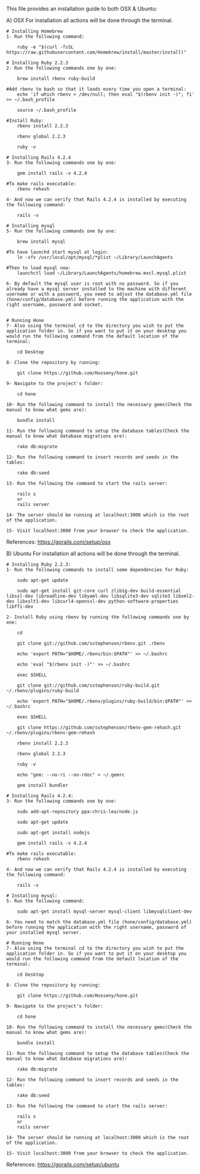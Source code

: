 This file provides an installation guide to both OSX & Ubuntu:

A) OSX
	For installation all actions will be done through the terminal.

	# Installing Homebrew
	1- Run the following command:

		ruby -e "$(curl -fsSL https://raw.githubusercontent.com/Homebrew/install/master/install)"

	# Installing Ruby 2.2.3
	2- Run the following commands one by one:

		brew install rbenv ruby-build

	#Add rbenv to bash so that it loads every time you open a terminal:
		echo 'if which rbenv > /dev/null; then eval "$(rbenv init -)"; fi' >> ~/.bash_profile

		source ~/.bash_profile

	#Install Ruby:
		rbenv install 2.2.3

		rbenv global 2.2.3

		ruby -v

	# Installing Rails 4.2.4
	3- Run the following commands one by one:

		gem install rails -v 4.2.4

	#To make rails executable:
		rbenv rehash

	4- And now we can verify that Rails 4.2.4 is installed by executing the following command:

		rails -v

	# Installing mysql
	5- Run the following commands one by one:

		brew install mysql

	#To have launchd start mysql at login:
		ln -sfv /usr/local/opt/mysql/*plist ~/Library/LaunchAgents

	#Then to load mysql now:
		launchctl load ~/Library/LaunchAgents/homebrew.mxcl.mysql.plist

	6- By default the mysql user is root with no password. So if you already have a mysql server installed to the machine with different username or with a password, you need to adjust the database.yml file (hone/config/database.yml) before running the application with the right username, password and socket.


	# Running Hone
	7- Also using the terminal cd to the directory you wish to put the application folder in. So if you want to put it on your desktop you would run the following command from the default location of the terminal:

		cd Desktop

	8- Clone the repository by running:

		git clone https://github.com/Husseny/hone.git

	9- Navigate to the project's folder:

		cd hone

	10- Run the following command to install the necessary gems(Check the manual to know what gems are):

		bundle install

	11- Run the following command to setup the database tables(Check the manual to know what database migrations are):

		rake db:migrate

	12- Run the following command to insert records and seeds in the tables:

		rake db:seed

	13- Run the following the command to start the rails server:

		rails s
		or
		rails server

	14- The server should be running at localhost:3000 which is the root of the application.

	15- Visit localhost:3000 from your browser to check the application.

References:
https://gorails.com/setup/osx



B) Ubuntu
	For installation all actions will be done through the terminal.

	# Installing Ruby 2.2.3:
	1- Run the following commands to install some dependencies for Ruby:

		sudo apt-get update

		sudo apt-get install git-core curl zlib1g-dev build-essential libssl-dev libreadline-dev libyaml-dev libsqlite3-dev sqlite3 libxml2-dev libxslt1-dev libcurl4-openssl-dev python-software-properties libffi-dev

	2- Install Ruby using rbenv by running the following commands one by one:

		cd

		git clone git://github.com/sstephenson/rbenv.git .rbenv

		echo 'export PATH="$HOME/.rbenv/bin:$PATH"' >> ~/.bashrc

		echo 'eval "$(rbenv init -)"' >> ~/.bashrc

		exec $SHELL

		git clone git://github.com/sstephenson/ruby-build.git ~/.rbenv/plugins/ruby-build

		echo 'export PATH="$HOME/.rbenv/plugins/ruby-build/bin:$PATH"' >> ~/.bashrc

		exec $SHELL

		git clone https://github.com/sstephenson/rbenv-gem-rehash.git ~/.rbenv/plugins/rbenv-gem-rehash

		rbenv install 2.2.3

		rbenv global 2.2.3

		ruby -v

		echo "gem: --no-ri --no-rdoc" > ~/.gemrc

		gem install bundler

	# Installing Rails 4.2.4:
	3- Run the following commands one by one:

		sudo add-apt-repository ppa:chris-lea/node.js

		sudo apt-get update

		sudo apt-get install nodejs

		gem install rails -v 4.2.4

	#To make rails executable:
		rbenv rehash

	4- And now we can verify that Rails 4.2.4 is installed by executing the following command:

		rails -v

	# Installing mysql:
	5- Run the following command:

		sudo apt-get install mysql-server mysql-client libmysqlclient-dev

	6- You need to match the database.yml file (hone/config/database.yml) before running the application with the right username, password of your installed mysql server.

	# Running Hone
	7- Also using the terminal cd to the directory you wish to put the application folder in. So if you want to put it on your desktop you would run the following command from the default location of the terminal:

		cd Desktop

	8- Clone the repository by running:

		git clone https://github.com/Husseny/hone.git

	9- Navigate to the project's folder:

		cd hone

	10- Run the following command to install the necessary gems(Check the manual to know what gems are):

		bundle install

	11- Run the following command to setup the database tables(Check the manual to know what database migrations are):

		rake db:migrate

	12- Run the following command to insert records and seeds in the tables:

		rake db:seed

	13- Run the following the command to start the rails server:

		rails s
		or
		rails server

	14- The server should be running at localhost:3000 which is the root of the application.

	15- Visit localhost:3000 from your browser to check the application.


References:
https://gorails.com/setup/ubuntu